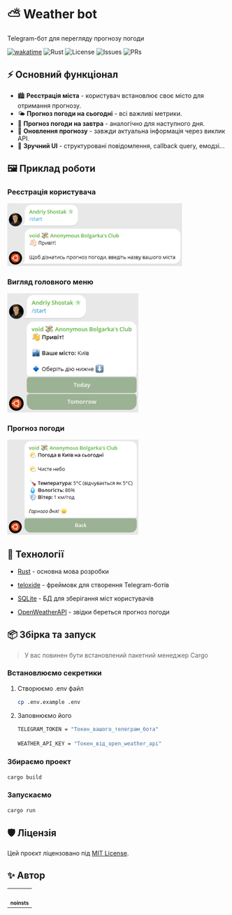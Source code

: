 # ⛅ Weather bot

Telegram-бот для перегляду прогнозу погоди


[![wakatime](https://wakatime.com/badge/user/5f28d705-3bc8-4138-8151-e12e0f9e9a23/project/4d3d812f-19d8-4e42-9ea5-2c7bd2a7e8fb.svg)](https://wakatime.com/badge/user/5f28d705-3bc8-4138-8151-e12e0f9e9a23/project/4d3d812f-19d8-4e42-9ea5-2c7bd2a7e8fb)
![Rust](https://img.shields.io/badge/Rust-1.89.0-orange)
![License](https://img.shields.io/badge/license-MIT-blue)
![Issues](https://img.shields.io/github/issues/noinsts/weather-rs)
![PRs](https://img.shields.io/github/issues-pr/noinsts/weather-rs)


## ⚡ Основний функціонал

- 🏙️ **Реєстрація міста** - користувач встановлює своє місто для отримання прогнозу.
- 🌤️ **Прогноз погоди на сьогодні** - всі важливі метрики.
- 📅 **Прогноз погоди на завтра** - аналогічно для наступного дня.
- 🔄 **Оновлення прогнозу** - завжди актуальна інформація через виклик API.
- 🎨 **Зручний UI** - структуровані повідомлення, callback query, емодзі...


## 🖼️ Приклад роботи

### Реєстрація користувача

<img src="assets/welcome.png" width="400" alt="Тут повинна була бути картинка">

### Вигляд головного меню

<img src="assets/hub.png" width="300" alt="Тут повинна була бути картинка">

### Прогноз погоди

<img src="assets/weather.png" width="300" alt="Тут повинна була бути картинка">

## 🧰 Технології

- [Rust](https://www.rust-lang.org/) - основна мова розробки

- [teloxide](https://github.com/teloxide/teloxide) - фреймовк для створення Telegram-ботів

- [SQLite](https://sqlite.org/) - БД для зберігання міст користувачів

- [OpenWeatherAPI](https://openweathermap.org/) - звідки береться прогноз погоди


## 📦 Збірка та запуск

>  У вас повинен бути встановлений пакетний менеджер Cargo

### Встановлюємо секретики

1. Створюємо .env файл
    ```bash
    cp .env.example .env
    ```
   
2. Заповнюємо його

    ```bash
    TELEGRAM_TOKEN = "Токен_вашого_телеграм_бота"

    WEATHER_API_KEY = "Токен_від_open_weather_api"
    ```

### Збираємо проект

```bash
cargo build
```

### Запускаємо

```bash
cargo run
```

## 🛡 Ліцензія
Цей проєкт ліцензовано під [MIT License](./LICENSE).


## ✨ Автор

<table>
  <tr>
    <td align="center">
      <a href="https://github.com/noinsts">
        <img src="https://avatars.githubusercontent.com/u/114863893?v=4" width="100px;" alt=""/>
        <br />
        <sub><b>noinsts</b></sub>
      </a>
    </td>
  </tr>
</table>
